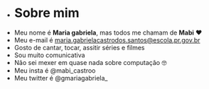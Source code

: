 - # Sobre mim
- Meu nome é **Maria gabriela**, mas todos me chamam de **Mabi** :heart:
- Meu e-mail é maria.gabrielacastrodos.santos@escola.pr.gov.br
- Gosto de cantar, tocar, assitir séries e filmes
- Sou muito comunicativa
- Não sei mexer em quase nada sobre computação :nerd_face:
- Meu insta é @mabi_castroo
- Meu twitter é @gmariagabriela_
